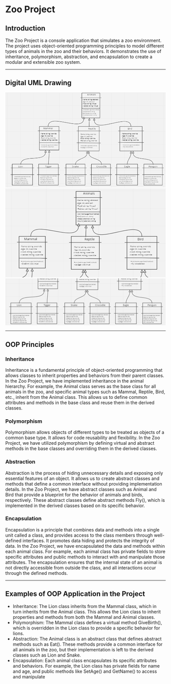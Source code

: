 # Zoo Project

## Introduction

The Zoo Project is a console application that simulates a zoo environment. 
The project uses object-oriented programming principles to model different types of animals in the zoo and their behaviors. 
It demonstrates the use of inheritance, polymorphism, abstraction, and encapsulation to create a modular and extensible zoo system.

--- 

## Digital UML Drawing

![UMlfinal](./Assets/UMlfinal.PNG)
![UMl01](./Assets/UMl01.PNG)
![UMl02](./Assets/UMl02.PNG)

---

## OOP Principles

### Inheritance
Inheritance is a fundamental principle of object-oriented programming that allows classes to inherit properties and behaviors from their parent classes. In the Zoo Project, we have implemented inheritance in the animal hierarchy. For example, the Animal class serves as the base class for all animals in the zoo, and specific animal types such as Mammal, Reptile, Bird, etc., inherit from the Animal class. This allows us to define common attributes and methods in the base class and reuse them in the derived classes.

### Polymorphism
Polymorphism allows objects of different types to be treated as objects of a common base type. It allows for code reusability and flexibility. In the Zoo Project, we have utilized polymorphism by defining virtual and abstract methods in the base classes and overriding them in the derived classes. 

### Abstraction
Abstraction is the process of hiding unnecessary details and exposing only essential features of an object. It allows us to create abstract classes and methods that define a common interface without providing implementation details. In the Zoo Project, we have abstract classes such as Animal and Bird that provide a blueprint for the behavior of animals and birds, respectively. These abstract classes define abstract methods Fly(), which is implemented in the derived classes based on its specific behavior.

### Encapsulation
Encapsulation is a principle that combines data and methods into a single unit called a class, and provides access to the class members through well-defined interfaces. It promotes data hiding and protects the integrity of data. In the Zoo Project, we have encapsulated the data and methods within each animal class. For example, each animal class has private fields to store specific attributes and public methods to interact with and manipulate those attributes. The encapsulation ensures that the internal state of an animal is not directly accessible from outside the class, and all interactions occur through the defined methods.

---

## Examples of OOP Application in the Project
* Inheritance: The Lion class inherits from the Mammal class, which in turn inherits from the Animal class. This allows the Lion class to inherit properties and methods from both the Mammal and Animal classes.
* Polymorphism: The Mammal class defines a virtual method GiveBirth(), which is overridden in the Lion class to provide a specific behavior for lions.
* Abstraction: The Animal class is an abstract class that defines abstract methods such as Eat(). These methods provide a common interface for all animals in the zoo, but their implementation is left to the derived classes such as Lion and Snake.
* Encapsulation: Each animal class encapsulates its specific attributes and behaviors. For example, the Lion class has private fields for name and age, and public methods like SetAge() and GetName() to access and manipulate
